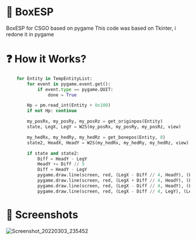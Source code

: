 # 🔌 BoxESP
BoxESP for CSGO based on pygame
This code was based on Tkinter, i redone it in pygame

# ❓ How it Works?
```python
    for Entity in TempEntityList:
        for event in pygame.event.get():
            if event.type == pygame.QUIT:
                done = True

        Hp = pm.read_int(Entity + 0x100)
        if not Hp: continue

        my_posRx, my_posRy, my_posRz = get_originpos(Entity)
        state, LegX, LegY = W2S(my_posRx, my_posRy, my_posRz, view)

        my_hedRx, my_hedRy, my_hedRz = get_bonepos(Entity, 8)
        state2, HeadX, HeadY = W2S(my_hedRx, my_hedRy, my_hedRz, view)

        if state and state2:
            Diff = HeadY - LegY
            HeadY += Diff // 5
            Diff = HeadY - LegY
            pygame.draw.line(screen, red, (LegX - Diff // 4, HeadY), (LegX - Diff // 4, LegY))
            pygame.draw.line(screen, red, (LegX + Diff // 4, HeadY), (LegX + Diff // 4, LegY))
            pygame.draw.line(screen, red, (LegX - Diff // 4, HeadY), (LegX + Diff // 4, HeadY))
            pygame.draw.line(screen, red, (LegX - Diff // 4, LegY), (LegX + Diff // 4, LegY))
```

# 📱 Screenshots
![Screenshot_20220303_235452](https://user-images.githubusercontent.com/100863585/156652835-2271c2d6-6968-4982-b6c0-00c886949010.png)
